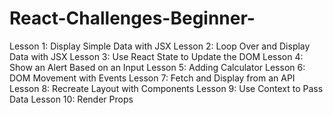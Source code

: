 # React-Challenges-Beginner-

Lesson 1: Display Simple Data with JSX
Lesson 2: Loop Over and Display Data with JSX
Lesson 3: Use React State to Update the DOM 
Lesson 4: Show an Alert Based on an Input
Lesson 5: Adding Calculator
Lesson 6: DOM Movement with Events
Lesson 7: Fetch and Display from an API
Lesson 8: Recreate Layout with Components
Lesson 9: Use Context to Pass Data
Lesson 10: Render Props